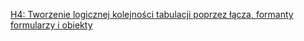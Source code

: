 [H4: Tworzenie logicznej kolejności tabulacji poprzez łącza, formanty formularzy i obiekty](http://www.w3.org/TR/WCAG20-TECHS/H4.html)